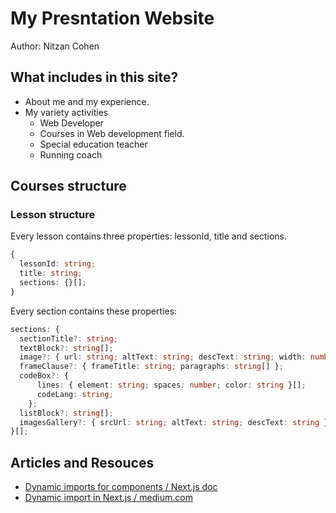 # My Presntation Website

Author: Nitzan Cohen

## What includes in this site?

- About me and my experience.
- My variety activities
  - Web Developer
  - Courses in Web development field.
  - Special education teacher
  - Running coach

## Courses structure

### Lesson structure

Every lesson contains three properties: lessonId, title and sections.

```typescript
{
  lessonId: string;
  title: string;
  sections: {}[];
}
```

Every section contains these properties:

```typescript
sections: {
  sectionTitle?: string;
  textBlock?: string[];
  image?: { url: string; altText: string; descText: string; width: number[] };
  frameClause?: { frameTitle: string; paragraphs: string[] };
  codeBox?: { 
      lines: { element: string; spaces: number; color: string }[];
      codeLang: string;
    };
  listBlock?: string[];
  imagesGallery?: { srcUrl: string; altText: string; descText: string }[];
}[];
```

## Articles and Resouces

- [Dynamic imports for components / Next.js doc](https://nextjs.org/learn-pages-router/seo/improve/dynamic-import-components)
- [Dynamic import in Next.js / medium.com](https://medium.com/@bharatnatrayn11/dynamic-import-in-next-js-3e8c8e4a9606)
